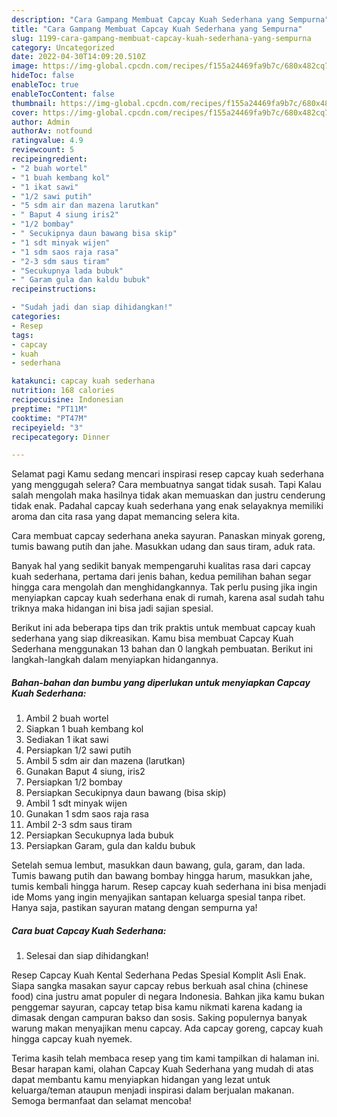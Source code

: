 ```yaml
---
description: "Cara Gampang Membuat Capcay Kuah Sederhana yang Sempurna"
title: "Cara Gampang Membuat Capcay Kuah Sederhana yang Sempurna"
slug: 1199-cara-gampang-membuat-capcay-kuah-sederhana-yang-sempurna
category: Uncategorized
date: 2022-04-30T14:09:20.510Z
image: https://img-global.cpcdn.com/recipes/f155a24469fa9b7c/680x482cq70/capcay-kuah-sederhana-foto-resep-utama.jpg
hideToc: false
enableToc: true
enableTocContent: false
thumbnail: https://img-global.cpcdn.com/recipes/f155a24469fa9b7c/680x482cq70/capcay-kuah-sederhana-foto-resep-utama.jpg
cover: https://img-global.cpcdn.com/recipes/f155a24469fa9b7c/680x482cq70/capcay-kuah-sederhana-foto-resep-utama.jpg
author: Admin
authorAv: notfound
ratingvalue: 4.9
reviewcount: 5
recipeingredient:
- "2 buah wortel"
- "1 buah kembang kol"
- "1 ikat sawi"
- "1/2 sawi putih"
- "5 sdm air dan mazena larutkan"
- " Baput 4 siung iris2"
- "1/2 bombay"
- " Secukipnya daun bawang bisa skip"
- "1 sdt minyak wijen"
- "1 sdm saos raja rasa"
- "2-3 sdm saus tiram"
- "Secukupnya lada bubuk"
- " Garam gula dan kaldu bubuk"
recipeinstructions:

- "Sudah jadi dan siap dihidangkan!"
categories:
- Resep
tags:
- capcay
- kuah
- sederhana

katakunci: capcay kuah sederhana 
nutrition: 168 calories
recipecuisine: Indonesian
preptime: "PT11M"
cooktime: "PT47M"
recipeyield: "3"
recipecategory: Dinner

---
```



Selamat pagi Kamu sedang mencari inspirasi resep capcay kuah sederhana yang menggugah selera? Cara membuatnya sangat tidak susah. Tapi Kalau salah mengolah maka hasilnya tidak akan memuaskan dan justru cenderung tidak enak. Padahal capcay kuah sederhana yang enak selayaknya memiliki aroma dan cita rasa yang dapat memancing selera kita.


Cara membuat capcay sederhana aneka sayuran. Panaskan minyak goreng, tumis bawang putih dan jahe. Masukkan udang dan saus tiram, aduk rata.

Banyak hal yang sedikit banyak mempengaruhi kualitas rasa dari capcay kuah sederhana, pertama dari jenis bahan, kedua pemilihan bahan segar hingga cara mengolah dan menghidangkannya. Tak perlu pusing jika ingin menyiapkan capcay kuah sederhana enak di rumah, karena asal sudah tahu triknya maka hidangan ini bisa jadi sajian spesial.


Berikut ini ada beberapa tips dan trik praktis untuk membuat capcay kuah sederhana yang siap dikreasikan. Kamu bisa membuat Capcay Kuah Sederhana menggunakan 13 bahan dan 0 langkah pembuatan. Berikut ini langkah-langkah dalam menyiapkan hidangannya.

<!--inarticleads1-->

##### Bahan-bahan dan bumbu yang diperlukan untuk menyiapkan Capcay Kuah Sederhana:

1. Ambil 2 buah wortel
1. Siapkan 1 buah kembang kol
1. Sediakan 1 ikat sawi
1. Persiapkan 1/2 sawi putih
1. Ambil 5 sdm air dan mazena (larutkan)
1. Gunakan  Baput 4 siung, iris2
1. Persiapkan 1/2 bombay
1. Persiapkan  Secukipnya daun bawang (bisa skip)
1. Ambil 1 sdt minyak wijen
1. Gunakan 1 sdm saos raja rasa
1. Ambil 2-3 sdm saus tiram
1. Persiapkan Secukupnya lada bubuk
1. Persiapkan  Garam, gula dan kaldu bubuk


Setelah semua lembut, masukkan daun bawang, gula, garam, dan lada. Tumis bawang putih dan bawang bombay hingga harum, masukkan jahe, tumis kembali hingga harum. Resep capcay kuah sederhana ini bisa menjadi ide Moms yang ingin menyajikan santapan keluarga spesial tanpa ribet. Hanya saja, pastikan sayuran matang dengan sempurna ya! 

<!--inarticleads2-->

##### Cara buat Capcay Kuah Sederhana:


1. Selesai dan siap dihidangkan!

Resep Capcay Kuah Kental Sederhana Pedas Spesial Komplit Asli Enak. Siapa sangka masakan sayur capcay rebus berkuah asal china (chinese food) cina justru amat populer di negara Indonesia. Bahkan jika kamu bukan penggemar sayuran, capcay tetap bisa kamu nikmati karena kadang ia dimasak dengan campuran bakso dan sosis. Saking populernya banyak warung makan menyajikan menu capcay. Ada capcay goreng, capcay kuah hingga capcay kuah nyemek. 

Terima kasih telah membaca resep yang tim kami tampilkan di halaman ini. Besar harapan kami, olahan Capcay Kuah Sederhana yang mudah di atas dapat membantu kamu menyiapkan hidangan yang lezat untuk keluarga/teman ataupun menjadi inspirasi dalam berjualan makanan. Semoga bermanfaat dan selamat mencoba!
